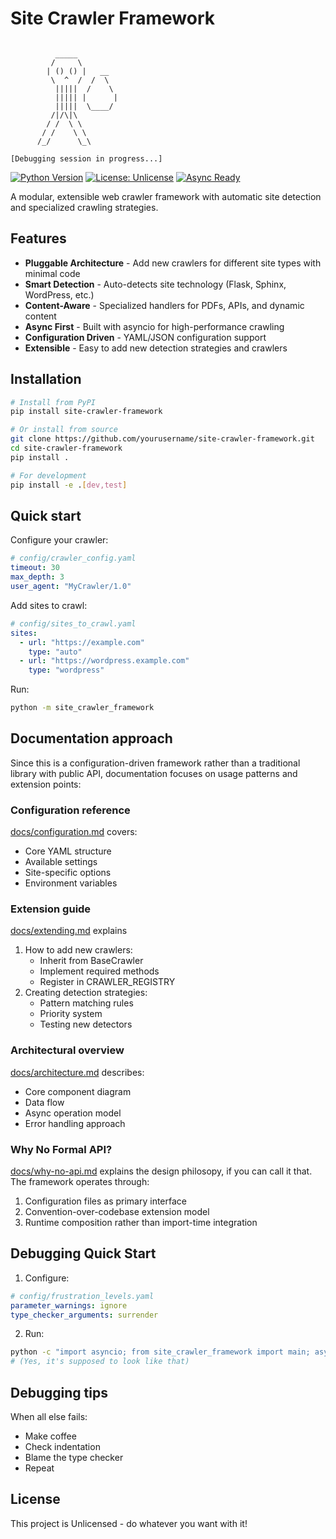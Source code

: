 # Site Crawler Framework

```text

          _____
         /     \ 
        | () () |   __
         \  ^  /  /  \
          |||||  /    \
          ||||| |      |
          |||||  \____/
         /|/\|\
        / /  \ \
       / /    \ \
      /_/      \_\

[Debugging session in progress...]
```

[![Python Version](https://img.shields.io/badge/python-3.12+-blue.svg)](https://www.python.org/downloads/)
[![License: Unlicense](https://img.shields.io/badge/license-Unlicense-blue.svg)](http://unlicense.org/)
[![Async Ready](https://img.shields.io/badge/asyncio-ready-green.svg)](https://docs.python.org/3/library/asyncio.html)

A modular, extensible web crawler framework with automatic site detection and specialized crawling strategies.

## Features

- **Pluggable Architecture** - Add new crawlers for different site types with minimal code
- **Smart Detection** - Auto-detects site technology (Flask, Sphinx, WordPress, etc.)
- **Content-Aware** - Specialized handlers for PDFs, APIs, and dynamic content
- **Async First** - Built with asyncio for high-performance crawling
- **Configuration Driven** - YAML/JSON configuration support
- **Extensible** - Easy to add new detection strategies and crawlers

## Installation

```bash
# Install from PyPI
pip install site-crawler-framework

# Or install from source
git clone https://github.com/yourusername/site-crawler-framework.git
cd site-crawler-framework
pip install .

# For development
pip install -e .[dev,test]
```

## Quick start

Configure your crawler:

```yaml
# config/crawler_config.yaml
timeout: 30
max_depth: 3
user_agent: "MyCrawler/1.0"
```

Add sites to crawl:

```yaml
# config/sites_to_crawl.yaml
sites:
  - url: "https://example.com"
    type: "auto"
  - url: "https://wordpress.example.com"
    type: "wordpress"
```

Run:

```bash
python -m site_crawler_framework
```

## Documentation approach

Since this is a configuration-driven framework rather than a traditional library with public API, documentation focuses on usage patterns and extension points:

### Configuration reference

[docs/configuration.md]() covers:

- Core YAML structure
- Available settings
- Site-specific options
- Environment variables

### Extension guide

[docs/extending.md]() explains 

1. How to add new crawlers:
    - Inherit from BaseCrawler
    - Implement required methods
    - Register in CRAWLER_REGISTRY
2. Creating detection strategies:
    - Pattern matching rules
    - Priority system
    - Testing new detectors

### Architectural overview

[docs/architecture.md]() describes:

- Core component diagram
- Data flow
- Async operation model
- Error handling approach

### Why No Formal API?

[docs/why-no-api.md]() explains the design philosopy, if you can call it that. The framework operates through:

1. Configuration files as primary interface
2. Convention-over-codebase extension model
3. Runtime composition rather than import-time integration

## Debugging Quick Start
    
1. Configure:

```yaml
# config/frustration_levels.yaml
parameter_warnings: ignore
type_checker_arguments: surrender
```
    
2. Run:

```bash
python -c "import asyncio; from site_crawler_framework import main; asyncio.run(main.run())"
# (Yes, it's supposed to look like that)
```

## Debugging tips

When all else fails:

- Make coffee
- Check indentation
- Blame the type checker
- Repeat

## License

This project is Unlicensed - do whatever you want with it!